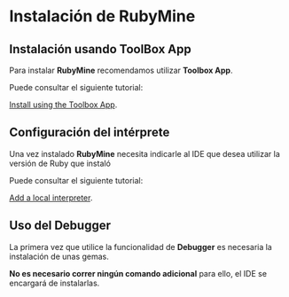 # Instalación de RubyMine

## Instalación usando ToolBox App

Para instalar **RubyMine** recomendamos utilizar **Toolbox App**. 

Puede consultar el siguiente tutorial: 

<a href="https://www.jetbrains.com/help/ruby/installation-guide.html#toolbox">Install using the Toolbox App</a>.

## Configuración del intérprete

Una vez instalado **RubyMine** necesita indicarle al IDE que desea utilizar la versión de Ruby que instaló

Puede consultar el siguiente tutorial:

<a href="https://www.jetbrains.com/help/ruby/configuring-language-interpreter.html#add_local_ruby_interpreter">
Add a local interpreter</a>.

## Uso del Debugger

La primera vez que utilice la funcionalidad de **Debugger** es necesaria la instalación de unas gemas.

**No es necesario correr ningún comando adicional** para ello, el IDE se encargará de instalarlas.